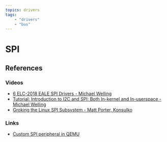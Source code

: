 ```yaml
---
topics: drivers
tags:
    - "drivers"
    - "bus"
---
```


# SPI

## References

### Videos

- [6 ELC-2018 EALE SPI Drivers - Michael Welling](https://youtu.be/JSg3iJ5PRg8)
- [Tutorial: Introduction to I2C and SPI: Both In-kernel and In-userspace - Michael Welling](https://youtu.be/c10wAKWpjts)
- [Groking the Linux SPI Subsystem - Matt Porter, Konsulko](https://youtu.be/MV8Sy6jGUIE)

### Links

- [Custom SPI peripheral in QEMU](https://mistrasolutions.com/page/qemu-custom-spi-peripheral/)
